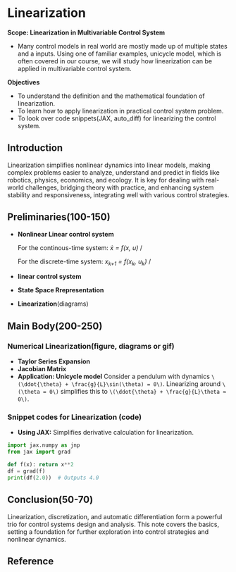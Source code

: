 # Linearization
 
**Scope: Linearization in Multivariable Control System** 
- Many control models in real world are mostly made up of multiple states and a inputs. Using one of familiar examples, unicycle model, which is often covered in our course, we will study how linearization can be applied in multivariable control system.

**Objectives**
- To understand the definition and the mathematical foundation of linearization.
- To learn how to apply linearization in practical control system problem.
- To look over code snippets(JAX, auto_diff) for linearizing the control system.

## Introduction
Linearization simplifies nonlinear dynamics into linear models, making complex problems easier to analyze, understand and predict in fields like robotics, physics, economics, and ecology. It is key for dealing with real-world challenges, bridging theory with practice, and enhancing system stability and responsiveness, integrating well with various control strategies.


## Preliminaries(100-150)

- **Nonlinear  Linear control system**
  
  For the continous-time system: <i>ẋ = f(x, u)</i> / 
  
  For the discrete-time system: <i>x<sub>k+1</sub> = f(x<sub>k</sub>, u<sub>k</sub>)</i> / 

- **linear control system**

- **State Space Rrepresentation** 
- **Linearization**(diagrams)

## Main Body(200-250)

### Numerical Linearization(figure, diagrams or gif)
- **Taylor Series Expansion**
- **Jacobian Matrix**
- **Application: Unicycle model**
Consider a pendulum with dynamics `\(\ddot{\theta} + \frac{g}{L}\sin(\theta) = 0\)`. Linearizing around `\(\theta = 0\)` simplifies this to `\(\ddot{\theta} + \frac{g}{L}\theta ≈ 0\)`.

### Snippet codes for Linearization (code)

- **Using JAX:** Simplifies derivative calculation for linearization.

```python
import jax.numpy as jnp
from jax import grad

def f(x): return x**2
df = grad(f)
print(df(2.0))  # Outputs 4.0
```
## Conclusion(50-70)
Linearization, discretization, and automatic differentiation form a powerful trio for control systems design and analysis. This note covers the basics, setting a foundation for further exploration into control strategies and nonlinear dynamics.

## Reference
